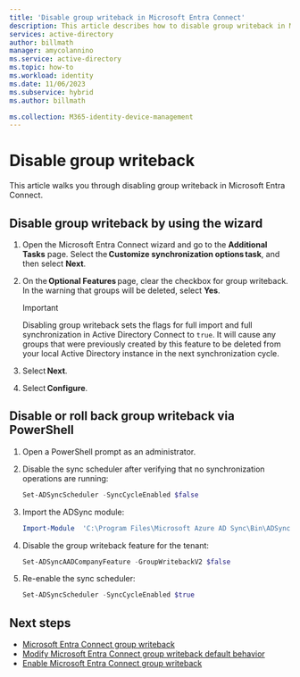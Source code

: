 ```yaml
---
title: 'Disable group writeback in Microsoft Entra Connect'
description: This article describes how to disable group writeback in Microsoft Entra Connect by using the wizard and PowerShell. 
services: active-directory
author: billmath
manager: amycolannino
ms.service: active-directory
ms.topic: how-to
ms.workload: identity
ms.date: 11/06/2023
ms.subservice: hybrid
ms.author: billmath

ms.collection: M365-identity-device-management
---
```


# Disable group writeback 
This article walks you through disabling group writeback in Microsoft Entra Connect. 

## Disable group writeback by using the wizard

1. Open the Microsoft Entra Connect wizard and go to the **Additional Tasks** page. Select the **Customize synchronization options task**, and then select **Next**. 
2. On the **Optional Features** page, clear the checkbox for group writeback. In the warning that groups will be deleted, select **Yes**. 
 
   > [!IMPORTANT] 
   > Disabling group writeback sets the flags for full import and full synchronization in Active Directory Connect to `true`. It will cause any groups that were previously created by this feature to be deleted from your local Active Directory instance in the next synchronization cycle. 

3. Select **Next**. 
4. Select **Configure**. 


## Disable or roll back group writeback via PowerShell 

1. Open a PowerShell prompt as an administrator. 
2. Disable the sync scheduler after verifying that no synchronization operations are running:

   ``` PowerShell 
   Set-ADSyncScheduler -SyncCycleEnabled $false  
   ``` 
3. Import the ADSync module: 

   ``` PowerShell 
   Import-Module  'C:\Program Files\Microsoft Azure AD Sync\Bin\ADSync\ADSync.psd1' 
   ``` 
4. Disable the group writeback feature for the tenant: 

   ``` PowerShell 
   Set-ADSyncAADCompanyFeature -GroupWritebackV2 $false 
   ``` 
5. Re-enable the sync scheduler:

   ``` PowerShell 
   Set-ADSyncScheduler -SyncCycleEnabled $true  
   ``` 


## Next steps 

- [Microsoft Entra Connect group writeback](how-to-connect-group-writeback-v2.md) 
- [Modify Microsoft Entra Connect group writeback default behavior](how-to-connect-modify-group-writeback.md) 
- [Enable Microsoft Entra Connect group writeback](how-to-connect-group-writeback-enable.md) 
 
